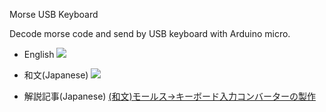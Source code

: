 Morse USB Keyboard

Decode morse code and send by USB keyboard with Arduino micro.

* English
[![](https://img.youtube.com/vi/KQd3QRgmXvE/0.jpg)](https://www.youtube.com/watch?v=KQd3QRgmXvE)

* 和文(Japanese)
[![](https://img.youtube.com/vi/xVNtVt1aRyA/0.jpg)](https://www.youtube.com/watch?v=xVNtVt1aRyA)

* 解説記事(Japanese)
[(和文)モールス→キーボード入力コンバーターの製作](http://nomulabo.com/morse_usb_keyboard/)
